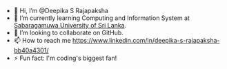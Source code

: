- 👋 Hi, I’m @Deepika S Rajapaksha
- 🌱 I’m currently learning Computing and Information System at [Sabaragamuwa University of Sri Lanka](https://www.sab.ac.lk/).
- 💞️ I’m looking to collaborate on GitHub.
- 📫 How to reach me https://www.linkedin.com/in/deepika-s-rajapaksha-bb40a4301/
- ⚡ Fun fact: I'm coding's biggest fan!

<!---
DeepikaRajapaksha/DeepikaRajapaksha is a ✨ special ✨ repository because its `README.md` (this file) appears on your GitHub profile.
You can click the Preview link to take a look at your changes.
--->
